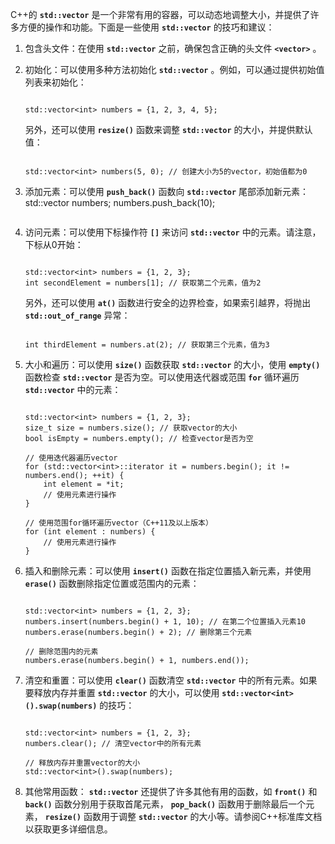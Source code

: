 C++的 **`std::vector`** 是一个非常有用的容器，可以动态地调整大小，并提供了许多方便的操作和功能。下面是一些使用 **`std::vector`** 的技巧和建议：

1. 包含头文件：在使用 **`std::vector`** 之前，确保包含正确的头文件 **`<vector>`** 。
2. 初始化：可以使用多种方法初始化 **`std::vector`** 。例如，可以通过提供初始值列表来初始化：
    
    ```
    
    std::vector<int> numbers = {1, 2, 3, 4, 5};
    
    ```
    
    另外，还可以使用 **`resize()`** 函数来调整 **`std::vector`** 的大小，并提供默认值：
    
    ```
    
    std::vector<int> numbers(5, 0); // 创建大小为5的vector，初始值都为0
    
    ```
    
3. 添加元素：可以使用 **`push_back()`** 函数向 **`std::vector`** 尾部添加新元素：
std::vector<int> numbers;
numbers.push_back(10);

    
    ```
    
    ```
    
4. 访问元素：可以使用下标操作符 **`[]`** 来访问 **`std::vector`** 中的元素。请注意，下标从0开始：
    
    ```
    
    std::vector<int> numbers = {1, 2, 3};
    int secondElement = numbers[1]; // 获取第二个元素，值为2
    
    ```
    
    另外，还可以使用 **`at()`** 函数进行安全的边界检查，如果索引越界，将抛出 **`std::out_of_range`** 异常：
    
    ```
    
    int thirdElement = numbers.at(2); // 获取第三个元素，值为3
    
    ```
    
5. 大小和遍历：可以使用 **`size()`** 函数获取 **`std::vector`** 的大小，使用 **`empty()`** 函数检查 **`std::vector`** 是否为空。可以使用迭代器或范围 **`for`** 循环遍历 **`std::vector`** 中的元素：
    
    ```
    
    std::vector<int> numbers = {1, 2, 3};
    size_t size = numbers.size(); // 获取vector的大小
    bool isEmpty = numbers.empty(); // 检查vector是否为空
    
    // 使用迭代器遍历vector
    for (std::vector<int>::iterator it = numbers.begin(); it != numbers.end(); ++it) {
        int element = *it;
        // 使用元素进行操作
    }
    
    // 使用范围for循环遍历vector（C++11及以上版本）
    for (int element : numbers) {
        // 使用元素进行操作
    }
    
    ```
    
6. 插入和删除元素：可以使用 **`insert()`** 函数在指定位置插入新元素，并使用 **`erase()`** 函数删除指定位置或范围内的元素：
    
    ```
    
    std::vector<int> numbers = {1, 2, 3};
    numbers.insert(numbers.begin() + 1, 10); // 在第二个位置插入元素10
    numbers.erase(numbers.begin() + 2); // 删除第三个元素
    
    // 删除范围内的元素
    numbers.erase(numbers.begin() + 1, numbers.end());
    
    ```
    
7. 清空和重置：可以使用 **`clear()`** 函数清空 **`std::vector`** 中的所有元素。如果要释放内存并重置 **`std::vector`** 的大小，可以使用 **`std::vector<int>().swap(numbers)`** 的技巧：
    
    ```
    
    std::vector<int> numbers = {1, 2, 3};
    numbers.clear(); // 清空vector中的所有元素
    
    // 释放内存并重置vector的大小
    std::vector<int>().swap(numbers);
    
    ```
    
8. 其他常用函数： **`std::vector`** 还提供了许多其他有用的函数，如 **`front()`** 和 **`back()`** 函数分别用于获取首尾元素， **`pop_back()`** 函数用于删除最后一个元素， **`resize()`** 函数用于调整 **`std::vector`** 的大小等。请参阅C++标准库文档以获取更多详细信息。